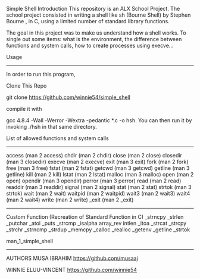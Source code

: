 Simple Shell
Introduction
This repository is an ALX School Project. The school project consisted in writing a shell like sh (Bourne Shell) by Stephen Bourne , in C, using a limited number of standard library functions.

The goal in this project was to make us understand how a shell works. To single out some items: what is the environment, the difference between functions and system calls, how to create processes using execve...

Usage
__________________
In order to run this program,

Clone This Repo

git clone https://github.com/winnie54/simple_shell

compile it with

gcc 4.8.4 -Wall -Werror -Wextra -pedantic *.c -o hsh.
You can then run it by invoking ./hsh in that same directory.

List of allowed functions and system calls
_____________________
access (man 2 access)
chdir (man 2 chdir)
close (man 2 close)
closedir (man 3 closedir)
execve (man 2 execve)
exit (man 3 exit)
fork (man 2 fork)
free (man 3 free)
fstat (man 2 fstat)
getcwd (man 3 getcwd)
getline (man 3 getline)
kill (man 2 kill)
lstat (man 2 lstat)
malloc (man 3 malloc)
open (man 2 open)
opendir (man 3 opendir)
perror (man 3 perror)
read (man 2 read)
readdir (man 3 readdir)
signal (man 2 signal)
stat (man 2 stat)
strtok (man 3 strtok)
wait (man 2 wait)
waitpid (man 2 waitpid)
wait3 (man 2 wait3)
wait4 (man 2 wait4)
write (man 2 write)
_exit (man 2 _exit)
___________________
Custom Function (Recreation of Standard Function in C)
_strncpy
_strlen
_putchar
_atoi
_puts
_strcmp
_isalpha
array_rev
intlen
_itoa
_strcat
_strcpy
_strchr
_strncmp
_strdup
_memcpy
_calloc
_realloc
_getenv
_getline
_strtok

man_1_simple_shell
___________________
AUTHORS
MUSA IBRAHIM https://github.com/musaaj

WINNIE ELUU-VINCENT https://github.com/winnie54
